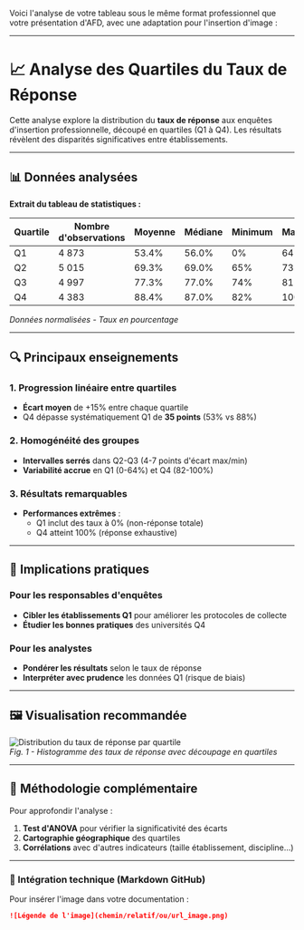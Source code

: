 Voici l'analyse de votre tableau sous le même format professionnel que votre présentation d'AFD, avec une adaptation pour l'insertion d'image :

---

# 📈 Analyse des Quartiles du Taux de Réponse

Cette analyse explore la distribution du **taux de réponse** aux enquêtes d'insertion professionnelle, découpé en quartiles (Q1 à Q4). Les résultats révèlent des disparités significatives entre établissements.

---

## 📊 Données analysées

**Extrait du tableau de statistiques :**

| Quartile | Nombre d'observations | Moyenne | Médiane | Minimum | Maximum |
|----------|-----------------------|---------|---------|---------|---------|
| Q1       | 4 873                 | 53.4%   | 56.0%   | 0%      | 64%     |
| Q2       | 5 015                 | 69.3%   | 69.0%   | 65%     | 73%     |
| Q3       | 4 997                 | 77.3%   | 77.0%   | 74%     | 81%     |
| Q4       | 4 383                 | 88.4%   | 87.0%   | 82%     | 100%    |

*Données normalisées - Taux en pourcentage*

---

## 🔍 Principaux enseignements

### 1. Progression linéaire entre quartiles
- **Écart moyen** de +15% entre chaque quartile  
- Q4 dépasse systématiquement Q1 de **35 points** (53% vs 88%)

### 2. Homogénéité des groupes
- **Intervalles serrés** dans Q2-Q3 (4-7 points d'écart max/min)
- **Variabilité accrue** en Q1 (0-64%) et Q4 (82-100%)

### 3. Résultats remarquables
- **Performances extrêmes** :  
  - Q1 inclut des taux à 0% (non-réponse totale)  
  - Q4 atteint 100% (réponse exhaustive)

---

## 📌 Implications pratiques

### Pour les responsables d'enquêtes
- **Cibler les établissements Q1** pour améliorer les protocoles de collecte
- **Étudier les bonnes pratiques** des universités Q4

### Pour les analystes
- **Pondérer les résultats** selon le taux de réponse  
- **Interpréter avec prudence** les données Q1 (risque de biais)

---

## 🖼️ Visualisation recommandée

![Distribution du taux de réponse par quartile](chemin/vers/votre_image.png)  
*Fig. 1 - Histogramme des taux de réponse avec découpage en quartiles*

---

## 🧠 Méthodologie complémentaire

Pour approfondir l'analyse :
1. **Test d'ANOVA** pour vérifier la significativité des écarts
2. **Cartographie géographique** des quartiles
3. **Corrélations** avec d'autres indicateurs (taille établissement, discipline...)

---

### 🔗 Intégration technique (Markdown GitHub)
Pour insérer l'image dans votre documentation :
```markdown
![Légende de l'image](chemin/relatif/ou/url_image.png)
```
